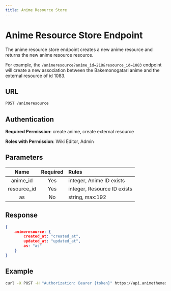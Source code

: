 ```yaml
---
title: Anime Resource Store
---
```


# Anime Resource Store Endpoint

The anime resource store endpoint creates a new anime resource and returns the new anime resource resource.

For example, the `/animeresource?anime_id=218&resource_id=1083` endpoint will create a new association between the Bakemonogatari anime and the external resource of id 1083.

## URL

```sh
POST /animeresource
```

## Authentication

**Required Permission**: create anime, create external resource

**Roles with Permission**: Wiki Editor, Admin

## Parameters

| Name        | Required | Rules                       |
| :---------: | :------: | :-------------------------- |
| anime_id    | Yes      | integer, Anime ID exists    |
| resource_id | Yes      | integer, Resource ID exists |
| as          | No       | string, max:192             |

## Response

```json
{
    animeresource: {
        created_at: "created_at",
        updated_at: "updated_at",
        as: "as"
    }
}
```

## Example

```bash
curl -X POST -H "Authorization: Bearer {token}" https://api.animethemes.moe/animeresource/
```
